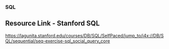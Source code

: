 ### SQL

## Resource Link - Stanford SQL 
https://lagunita.stanford.edu/courses/DB/SQL/SelfPaced/jump_to/i4x://DB/SQL/sequential/seq-exercise-sql_social_query_core






